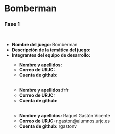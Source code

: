 # Bomberman


### Fase 1
<br>
<ul>
  <li><b>Nombre del juego:</b> Bomberman</li>
  <li><b>Descripción de la temática del juego:</b> </li>
  <li><b>Integrantes del equipo de desarrollo:</b></li>
  <ul>
     <li><b>Nombre y apellidos:</b> </li>
    <li><b>Correo de URJC:</b> </li>
    <li><b>Cuenta de github:</b> </li>
  </ul>
  <br>
  <ul>
    <li><b>Nombre y apellidos:</b>frfr </li>
    <li><b>Correo de URJC:</b> </li>
    <li><b>Cuenta de github:</b> </li>
  </ul>
  <br>
  <ul>
     <li><b>Nombre y apellidos:</b> Raquel Gastón Vicente</li>
    <li><b>Correo de URJC:</b> r.gaston@alumnos.urjc.es</li>
    <li><b>Cuenta de github:</b> rgastonv</li>
  </ul>
</ul>
